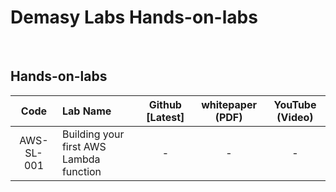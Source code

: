 # Demasy Labs Hands-on-labs



<br>


## Hands-on-labs


|Code         | Lab Name    | Github [Latest] | whitepaper (PDF) | YouTube (Video) |
|:--:         | :---------  | :---------:      | :---------:       | :---------:      | 
|AWS-SL-001   | Building your first AWS Lambda function | - | - | - |
